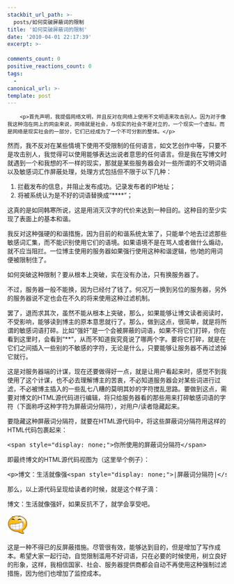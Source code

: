 ```yaml
---
stackbit_url_path: >-
  posts/如何突破屏蔽词的限制
title: '如何突破屏蔽词的限制'
date: '2010-04-01 22:17:39'
excerpt: >-
  
comments_count: 0
positive_reactions_count: 0
tags: 
  - 
canonical_url: >-
template: post
---
```


        <p>首先声明，我提倡网络文明，并且反对在网络上使用不文明语来攻击别人。因为对于像我这种泡在网上的网虫来说，网络就是社会，与现实的社会不是对立的，一个现实一个虚拟。而是网络是现实社会的一部分，它们已经成为了一个不可分割的整体。</p>
<p>然而，我不反对在某些情境下使用不受限制的任何语言，如文艺创作中等，只要不是攻击别人，我觉得可以使用能够表达出说者意思的任何语言。但是我在写博文时就遇到一个和我想的不一样的现实，那就是某些服务器会对一些所谓的不文明词语以及敏感词汇作屏蔽处理，处理方式包括但不限于以下几种：</p>
<ol>
    <li>拦截发布的信息，并阻止发布成功。记录发布者的IP地址；</li>
    <li>将被系统认为是不好的词语替换成“****”；</li>
</ol>
<p>这真的是如同韩寒所说，这是用消灭汉字的代价来达到一种目的。这种目的至少实现了表面上的基本和谐。</p>
<p>我反对这种强硬的和谐措施，因为目前的和谐系统太笨了，只能单个地去过滤那些敏感词汇集，而不能识别使用它们的语境。如果语境不是在骂人或者做什么煽动，就不应当阻拦。一位博主使用的服务器如果强行使用这种和谐逻辑，他/她的用词便被限制住了。</p>
<p>如何突破这种限制？要从根本上突破，实在没有办法，只有换服务器了。</p>
<p>不过，服务器一般不能换，因为已经付了钱了。何况万一换到另位的服务器，另外的服务器说不定也会在不久的将来使用这种过滤机制。</p>
<p>罢了，退而求其次，虽然不能从根本上突破，那么，如果能够让博文读者阅读时，不受影响，能够读到博主的原本意思就行了。那么，做到这点，很简单，就是将所谓的敏感词语打碎。比如“强<span style="display: none;">|屏蔽词分隔符|</span>奸”是一个会被屏蔽的词语，如果不将它们打碎，你在看到这里时，会看到“**”，从而不知道我究竟说了哪两个字。要将它打碎，就是在它们之间插入一些别的不敏感的字符，无论是什么，只要能够让服务器不再过滤掉它就行。</p>
<p>这是对服务器端的计谋，现在还要做得好一点，就是让用户看起来时，感觉不到我使用了这个计谋，也不必去理解博主的苦衷，不必知道服务器会对某些词进行过滤，不必被博主插入的一些乱七八糟的莫明其妙的字符搅乱思路。要做到这点，需要对博文的HTML源代码进行编辑，将只给服务器看的那些用来打碎敏感词语的字符（下面称呼这种字符为屏蔽词分隔符），对用户/读者隐藏起来。</p>
<p>要隐藏这种屏蔽词分隔符，就要在HTML源代码中，将这些屏蔽词分隔符用这样的HTML代码包裹起来：</p>
<pre class="brush: html">&lt;span style="display: none;"&gt;你所使用的屏蔽词分隔符&lt;/span&gt;</pre>
<p>即最终博文的HTML源代码视图为（这里举个例子）：</p>
<pre class="brush: html">&lt;p&gt;博文：生活就像强&lt;span style="display: none;"&gt;|屏蔽词分隔符|&lt;/span&gt;奸，如果反抗不了，就学会享受吧。&lt;/p&gt;
</pre>
<p>那么，以上源代码呈现给读者的时候，就是这个样子滴：</p>
<p>博文：生活就像强<span style="display: none;">|屏蔽词分隔符|</span>奸，如果反抗不了，就学会享受吧。</p>
<p><img alt="" src="https://raw.githubusercontent.com/Jeff-Tian/blogengine.net/master/Source/BlogEngine/BlogEngine.NET/App_Data/files/image_206.png"></p>
<p>这是一种不得已的反屏蔽措施。尽管很有效，能够达到目的，但是增加了写作成本。希望大家一起行动，自觉限制滥用不好词语，只在必要的时候使用，树立良好的形象，这样，我相信国家、社会、服务器提供商都会自动不再使用这种强制过滤措施，因为他们也增加了监控成本。</p>
      